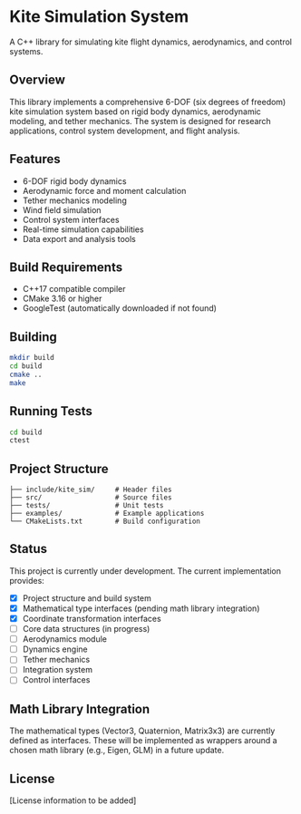 # Kite Simulation System

A C++ library for simulating kite flight dynamics, aerodynamics, and control systems.

## Overview

This library implements a comprehensive 6-DOF (six degrees of freedom) kite simulation system based on rigid body dynamics, aerodynamic modeling, and tether mechanics. The system is designed for research applications, control system development, and flight analysis.

## Features

- 6-DOF rigid body dynamics
- Aerodynamic force and moment calculation
- Tether mechanics modeling
- Wind field simulation
- Control system interfaces
- Real-time simulation capabilities
- Data export and analysis tools

## Build Requirements

- C++17 compatible compiler
- CMake 3.16 or higher
- GoogleTest (automatically downloaded if not found)

## Building

```bash
mkdir build
cd build
cmake ..
make
```

## Running Tests

```bash
cd build
ctest
```

## Project Structure

```
├── include/kite_sim/     # Header files
├── src/                  # Source files
├── tests/                # Unit tests
├── examples/             # Example applications
└── CMakeLists.txt        # Build configuration
```

## Status

This project is currently under development. The current implementation provides:

- [x] Project structure and build system
- [x] Mathematical type interfaces (pending math library integration)
- [x] Coordinate transformation interfaces
- [ ] Core data structures (in progress)
- [ ] Aerodynamics module
- [ ] Dynamics engine
- [ ] Tether mechanics
- [ ] Integration system
- [ ] Control interfaces

## Math Library Integration

The mathematical types (Vector3, Quaternion, Matrix3x3) are currently defined as interfaces. These will be implemented as wrappers around a chosen math library (e.g., Eigen, GLM) in a future update.

## License

[License information to be added]